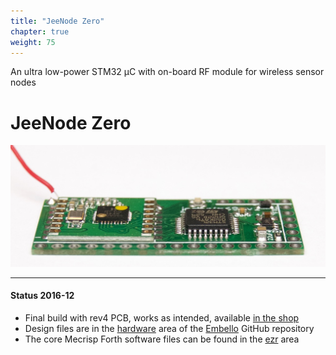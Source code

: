 ```yaml
---
title: "JeeNode Zero"
chapter: true
weight: 75
---
```


An ultra low-power STM32 µC with on-board RF module for wireless
sensor nodes
<!--more-->

# JeeNode Zero

![](DSC_5619.jpg)

----

#### Status 2016-12

* Final build with rev4 PCB, works as intended, available [in the
  shop](https://www.digitalsmarties.net/products/jeenode-zero)
* Design files are in the
  [hardware](https://github.com/jeelabs/embello/tree/master/docs/hardware) area
  of the [Embello](https://github.com/jeelabs/embello) GitHub repository
* The core Mecrisp Forth software files can be found in the
  [ezr](https://github.com/jeelabs/embello/tree/master/explore/1608-forth/jz4)
  area
